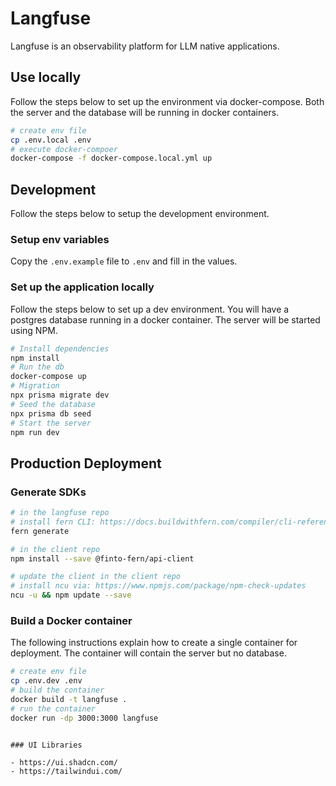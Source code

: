 # Langfuse

Langfuse is an observability platform for LLM native applications.

## Use locally

Follow the steps below to set up the environment via docker-compose. Both the server and the database will be running in docker containers.

```bash
# create env file
cp .env.local .env
# execute docker-compoer
docker-compose -f docker-compose.local.yml up
```

## Development

Follow the steps below to setup the development environment.

### Setup env variables

Copy the `.env.example` file to `.env` and fill in the values.

### Set up the application locally

Follow the steps below to set up a dev environment. You will have a postgres database running in a docker container. The server will be started using NPM.

```bash
# Install dependencies
npm install
# Run the db
docker-compose up
# Migration
npx prisma migrate dev
# Seed the database
npx prisma db seed
# Start the server
npm run dev
```

## Production Deployment

### Generate SDKs

```bash
# in the langfuse repo
# install fern CLI: https://docs.buildwithfern.com/compiler/cli-reference
fern generate

# in the client repo
npm install --save @finto-fern/api-client

# update the client in the client repo
# install ncu via: https://www.npmjs.com/package/npm-check-updates
ncu -u && npm update --save
```

### Build a Docker container

The following instructions explain how to create a single container for deployment. The container will contain the server but no database.

```bash
# create env file
cp .env.dev .env
# build the container
docker build -t langfuse .
# run the container
docker run -dp 3000:3000 langfuse
```

```

### UI Libraries

- https://ui.shadcn.com/
- https://tailwindui.com/
```
